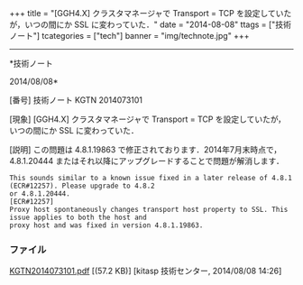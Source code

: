 ﻿+++
title = "[GGH4.X] クラスタマネージャで Transport = TCP を設定していたが，いつの間にか SSL に変わっていた．"
date = "2014-08-08"
ttags = ["技術ノート"]
tcategories = ["tech"]
banner = "img/technote.jpg"
+++

-----------------------------------------------------------------------------------------------------------------------------

*技術ノート

2014/08/08*


[番号]
技術ノート KGTN 2014073101

[現象]
[GGH4.X] クラスタマネージャで Transport = TCP
を設定していたが，いつの間にか SSL に変わっていた．

[説明]
この問題は 4.8.1.19863 で修正されております．2014年7月末時点で，
4.8.1.20444 またはそれ以降にアップグレードすることで問題が解消します．

    This sounds similar to a known issue fixed in a later release of 4.8.1 (ECR#12257). Please upgrade to 4.8.2
    or 4.8.1.20444.
    [ECR#12257]
    Proxy host spontaneously changes transport host property to SSL. This issue applies to both the host and
    proxy host and was fixed in version 4.8.1.19863.


### ファイル

 
 


[KGTN2014073101.pdf](http://techreport.kitasp.net/attachments/download/1711/KGTN2014073101.pdf)
 [(57.2 KB)] [kitasp 技術センター, 2014/08/08
14:26]


 


 

